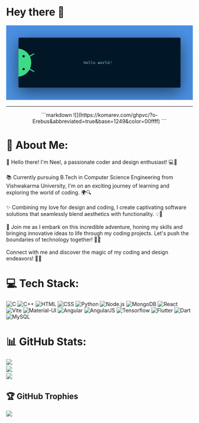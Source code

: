 # Hey there :wave:

<img src="https://github.com/o-Erebus/o-Erebus/blob/main/Images/banner.png?raw=true" alt="Hello world">

---
<p align="center">
  ```markdown
  ![](https://komarev.com/ghpvc/?o-Erebus&abbreviated=true&base=1249&color=00ffff)
  ```
</p>


# 💫 About Me:
👋 Hello there! I'm Neel, a passionate coder and design enthusiast! 💻🎨<br><br>📚 Currently pursuing B.Tech in Computer Science Engineering from Vishwakarma University, I'm on an exciting journey of learning and exploring the world of coding. 🌍🔍<br><br>✨ Combining my love for design and coding, I create captivating software solutions that seamlessly blend aesthetics with functionality. 💡🚀<br><br>🌟 Join me as I embark on this incredible adventure, honing my skills and bringing innovative ideas to life through my coding projects. Let's push the boundaries of technology together! 🌟🚀<br><br>Connect with me and discover the magic of my coding and design endeavors! 🔗✨


# 💻 Tech Stack:

![C](https://img.shields.io/badge/c-%2300599C.svg?style=for-the-badge&logo=c&logoColor=white) 
![C++](https://img.shields.io/badge/c++-%2300599C.svg?style=for-the-badge&logo=c%2B%2B&logoColor=white) 
![HTML](https://img.shields.io/badge/HTML-%230175C2.svg?style=for-the-badge&logo=html5&logoColor=white) 
![CSS](https://img.shields.io/badge/CSS-%230175C2.svg?&style=for-the-badge&logo=css3&logoColor=white) 
![Python](https://img.shields.io/badge/Python-%230175C2.svg?&style=for-the-badge&logo=Python&logoColor=white) 
![Node.js](https://img.shields.io/badge/Node.js-%230175C2.svg?style=for-the-badge&logo=Node.js&logoColor=white) 
![MongoDB](https://img.shields.io/badge/MongoDB-%230175C2.svg?style=for-the-badge&logo=MongoDB&logoColor=white)
![React](https://img.shields.io/badge/React-%230175C2.svg?style=for-the-badge&logo=React&logoColor=white) 
![Vite](https://img.shields.io/badge/Vite-%230175C2.svg?style=for-the-badge&logo=Vite&logoColor=white) 
![Material-UI](https://img.shields.io/badge/Material--UI-%230175C2.svg?style=for-the-badge&logo=Material-UI&logoColor=white) 
![Angular](https://img.shields.io/badge/Angular-%230175C2.svg?style=for-the-badge&logo=Angular&logoColor=white) 
![AngularJS](https://img.shields.io/badge/AngularJS-%230175C2.svg?style=for-the-badge&logo=AngularJS&logoColor=white)
![Tensorflow](https://img.shields.io/badge/Tensorflow-%230175C2.svg?&style=for-the-badge&logo=Tensorflow&logoColor=white) 
![Flutter](https://img.shields.io/badge/Flutter-%2302569B.svg?style=for-the-badge&logo=Flutter&logoColor=white) 
![Dart](https://img.shields.io/badge/dart-%230175C2.svg?style=for-the-badge&logo=dart&logoColor=white) 
![MySQL](https://img.shields.io/badge/MySQL-%230175C2.svg?style=for-the-badge&logo=mysql&logoColor=white) 


# 📊 GitHub Stats:
![](https://github-readme-stats.vercel.app/api?username=o-Erebus&theme=react&hide_border=false&include_all_commits=false&count_private=false)<br/>
![](https://github-readme-streak-stats.herokuapp.com/?user=o-Erebus&theme=react&hide_border=false)<br/>
![](https://github-readme-stats.vercel.app/api/top-langs/?username=o-Erebus&theme=react&hide_border=false&include_all_commits=false&count_private=false&layout=compact)

## 🏆 GitHub Trophies
![](https://github-profile-trophy.vercel.app/?username=o-Erebus&theme=darkhub&no-frame=false&no-bg=true&margin-w=4)



